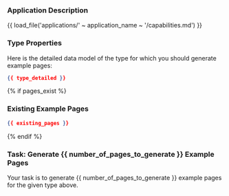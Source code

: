 ### Application Description

{{ load_file('applications/' ~ application_name ~ '/capabilities.md') }}

### Type Properties

Here is the detailed data model of the type for which you should generate example pages:

```json
{{ type_detailed }}
```

{% if pages_exist %}
### Existing Example Pages

```json
{{ existing_pages }}
```
{% endif %}


### Task: Generate {{ number_of_pages_to_generate }} Example Pages

Your task is to generate {{ number_of_pages_to_generate }} example pages for the given type above.


